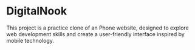 # DigitalNook
This project is a practice clone of an Phone website, designed to explore web development skills and create a user-friendly interface inspired by mobile technology.
